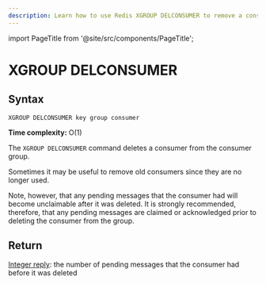 ```yaml
---
description: Learn how to use Redis XGROUP DELCONSUMER to remove a consumer from a consumer group.
---
```


import PageTitle from '@site/src/components/PageTitle';

# XGROUP DELCONSUMER

<PageTitle title="Redis XGROUP DELCONSUMER Explained (Better Than Official Docs)" />

## Syntax

    XGROUP DELCONSUMER key group consumer

**Time complexity:** O(1)

The `XGROUP DELCONSUMER` command deletes a consumer from the consumer group.

Sometimes it may be useful to remove old consumers since they are no longer used.

Note, however, that any pending messages that the consumer had will become unclaimable after it was deleted.
It is strongly recommended, therefore, that any pending messages are claimed or acknowledged prior to deleting the consumer from the group.

## Return

[Integer reply](https://redis.io/docs/reference/protocol-spec/#integers): the number of pending messages that the consumer had before it was deleted
